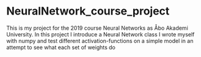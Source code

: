 # NeuralNetwork_course_project
This is my project for the 2019 course Neural Networks as Åbo Akademi University. In this project I introduce a Neural Network class I wrote myself with numpy and test different activation-functions on a simple model in an attempt to see what each set of weights do
